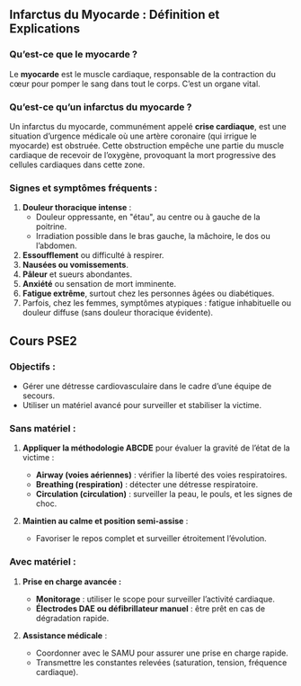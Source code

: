 ## **Infarctus du Myocarde : Définition et Explications**

### **Qu’est-ce que le myocarde ?**

Le **myocarde** est le muscle cardiaque, responsable de la contraction du cœur pour pomper le sang dans tout le corps. C’est un organe vital.

### **Qu’est-ce qu’un infarctus du myocarde ?**

Un infarctus du myocarde, communément appelé **crise cardiaque**, est une situation d’urgence médicale où une artère coronaire (qui irrigue le myocarde) est obstruée. Cette obstruction empêche une partie du muscle cardiaque de recevoir de l’oxygène, provoquant la mort progressive des cellules cardiaques dans cette zone.

### **Signes et symptômes fréquents :**

1. **Douleur thoracique intense** :
    - Douleur oppressante, en "étau", au centre ou à gauche de la poitrine.
    - Irradiation possible dans le bras gauche, la mâchoire, le dos ou l’abdomen.
2. **Essoufflement** ou difficulté à respirer.
3. **Nausées ou vomissements**.
4. **Pâleur** et sueurs abondantes.
5. **Anxiété** ou sensation de mort imminente.
6. **Fatigue extrême**, surtout chez les personnes âgées ou diabétiques.
7. Parfois, chez les femmes, symptômes atypiques : fatigue inhabituelle ou douleur diffuse (sans douleur thoracique évidente).

## **Cours PSE2**

### **Objectifs :**

- Gérer une détresse cardiovasculaire dans le cadre d’une équipe de secours.
- Utiliser un matériel avancé pour surveiller et stabiliser la victime.

### **Sans matériel :**

1. **Appliquer la méthodologie ABCDE** pour évaluer la gravité de l’état de la victime :
    
    - **Airway (voies aériennes)** : vérifier la liberté des voies respiratoires.
    - **Breathing (respiration)** : détecter une détresse respiratoire.
    - **Circulation (circulation)** : surveiller la peau, le pouls, et les signes de choc.
2. **Maintien au calme et position semi-assise** :
    
    - Favoriser le repos complet et surveiller étroitement l’évolution.

### **Avec matériel :**

1. **Prise en charge avancée :**
    
    - **Monitorage** : utiliser le scope pour surveiller l’activité cardiaque.
    - **Électrodes DAE ou défibrillateur manuel** : être prêt en cas de dégradation rapide.
2. **Assistance médicale** :
    
    - Coordonner avec le SAMU pour assurer une prise en charge rapide.
    - Transmettre les constantes relevées (saturation, tension, fréquence cardiaque).